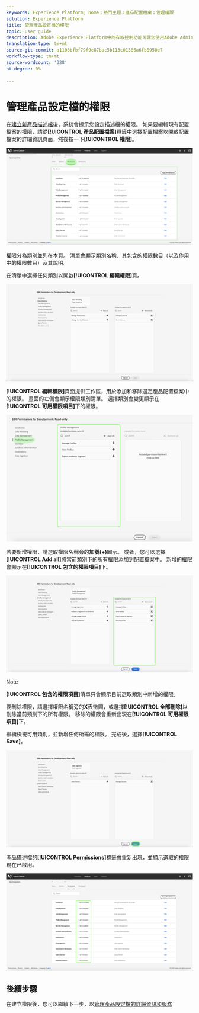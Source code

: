 ```yaml
---
keywords: Experience Platform; home；熱門主題；產品配置檔案；管理權限
solution: Experience Platform
title: 管理產品設定檔的權限
topic: user guide
description: Adobe Experience Platform中的存取控制功能可讓您使用Adobe Admin Console管理各種平台功能的角色和權限。 本檔案是如何管理平台產品設定檔權限的指南。
translation-type: tm+mt
source-git-commit: a1103bfbf79f9c87bac5b113c01386a6fb8950e7
workflow-type: tm+mt
source-wordcount: '328'
ht-degree: 0%

---
```



# 管理產品設定檔的權限

在[建立新產品描述檔](#create-a-new-product-profile)後，系統會提示您設定描述檔的權限。 如果要編輯現有配置檔案的權限，請從&#x200B;**[!UICONTROL 產品配置檔案]**&#x200B;頁籤中選擇配置檔案以開啟配置檔案的詳細資訊頁面，然後按一下&#x200B;**[!UICONTROL 權限]**。

![profile-permissions](../images/profile-permissions.png)

權限分為類別並列在本頁。 清單會顯示類別名稱、其包含的權限數目（以及作用中的權限數目）及其說明。

在清單中選擇任何類別以開啟&#x200B;**[!UICONTROL 編輯權限]**&#x200B;頁。

![編輯權限](../images/edit-permissions.png)

**[!UICONTROL 編輯權限]**&#x200B;頁面提供工作區，用於添加和移除選定產品配置檔案中的權限。 畫面的左側會顯示權限類別清單。 選擇類別會變更顯示在&#x200B;**[!UICONTROL 可用權限項目]**&#x200B;下的權限。

![change-permissions-category](../images/change-permissions-category.png)

若要新增權限，請選取權限名稱旁的&#x200B;**加號(+)**&#x200B;圖示。 或者，您可以選擇&#x200B;**[!UICONTROL Add all]**&#x200B;將當前類別下的所有權限添加到配置檔案中。 新增的權限會顯示在&#x200B;**[!UICONTROL 包含的權限項目]**&#x200B;下。

![新增權限](../images/add-permissions.png)

>[!NOTE]
>
>**[!UICONTROL 包含的權限項目]**&#x200B;清單只會顯示目前選取類別中新增的權限。

要刪除權限，請選擇權限名稱旁的&#x200B;**X**&#x200B;表徵圖，或選擇&#x200B;**[!UICONTROL 全部刪除]**&#x200B;以刪除當前類別下的所有權限。 移除的權限會重新出現在&#x200B;**[!UICONTROL 可用權限項目]**&#x200B;下。

繼續檢視可用類別，並新增任何所需的權限。 完成後，選擇&#x200B;**[!UICONTROL Save]**。

![權限完成](../images/permissions-finish.png)

產品描述檔的&#x200B;**[!UICONTROL Permissions]**&#x200B;標籤會重新出現，並顯示選取的權限現在已啟用。

![新增權限](../images/added-permissions.png)

## 後續步驟

在建立權限後，您可以繼續下一步，以[管理產品設定檔的詳細資訊和服務](details-and-services.md)